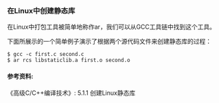 ### 在Linux中创建静态库

在Linux中打包工具被简单地称作ar，我们可以从GCC工具链中找到这个工具。

下面所展示的一个简单例子演示了根据两个源代码文件来创建静态库的过程：
```shell
$ gcc -c first.c second.c
$ ar rcs libstaticlib.a first.o second.o 
```


#### 参考资料:
《高级C/C++编译技术》: 5.1.1 创建Linux静态库
